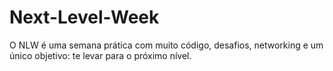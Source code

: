 # Next-Level-Week
O NLW é uma semana prática com muito código, desafios, networking e um único objetivo: te levar para o próximo nível.
